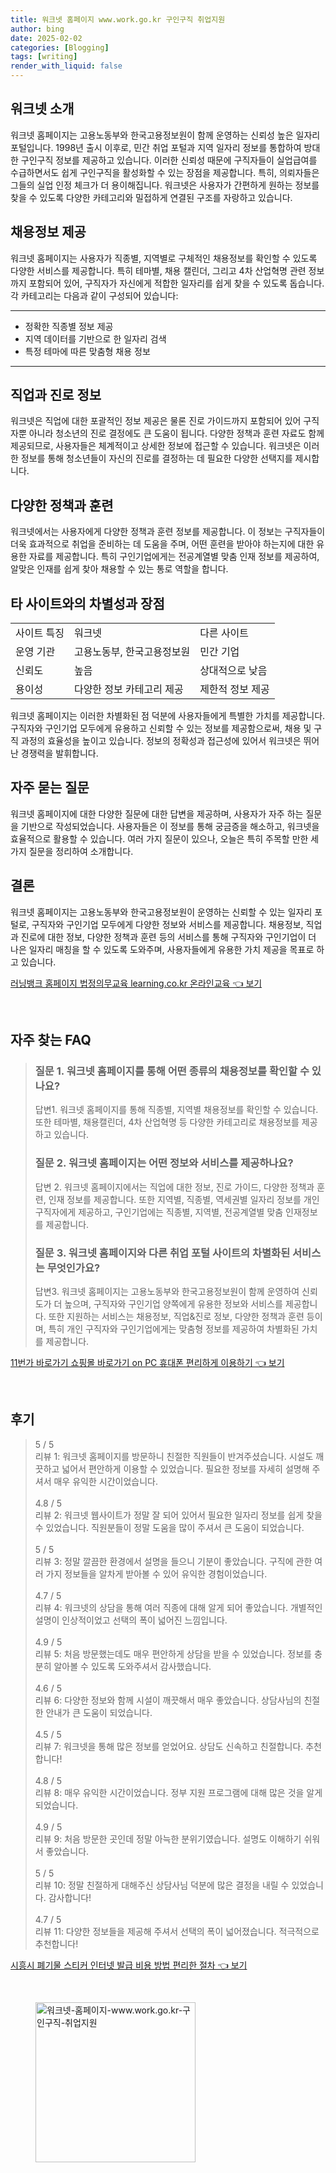 ```yaml
---
title: 워크넷 홈페이지 www.work.go.kr 구인구직 취업지원
author: bing
date: 2025-02-02
categories: [Blogging]
tags: [writing]
render_with_liquid: false
---
```



<h2 id='워크넷_소개'>워크넷 소개</h2>

<p>워크넷 홈페이지는 고용노동부와 한국고용정보원이 함께 운영하는 신뢰성 높은 일자리 포털입니다. 1998년 출시 이후로, 민간 취업 포털과 지역 일자리 정보를 통합하여 방대한 구인구직 정보를 제공하고 있습니다. 이러한 신뢰성 때문에 구직자들이 실업급여를 수급하면서도 쉽게 구인구직을 활성화할 수 있는 장점을 제공합니다. 특히, 의뢰자들은 그들의 실업 인정 체크가 더 용이해집니다. 워크넷은 사용자가 간편하게 원하는 정보를 찾을 수 있도록 다양한 카테고리와 밀접하게 연결된 구조를 자랑하고 있습니다.</p>

<h2 id='채용정보_제공'>채용정보 제공</h2>

<p>워크넷 홈페이지는 사용자가 직종별, 지역별로 구체적인 채용정보를 확인할 수 있도록 다양한 서비스를 제공합니다. 특히 테마별, 채용 캘린더, 그리고 4차 산업혁명 관련 정보까지 포함되어 있어, 구직자가 자신에게 적합한 일자리를 쉽게 찾을 수 있도록 돕습니다. 각 카테고리는 다음과 같이 구성되어 있습니다:</p>

<hr />

<ul>
    <li>정확한 직종별 정보 제공</li>
    <li>지역 데이터를 기반으로 한 일자리 검색</li>
    <li>특정 테마에 따른 맞춤형 채용 정보</li>
</ul>

<hr />

<h2 id='직업과_진로_정보'>직업과 진로 정보</h2>

<p>워크넷은 직업에 대한 포괄적인 정보 제공은 물론 진로 가이드까지 포함되어 있어 구직자뿐 아니라 청소년의 진로 결정에도 큰 도움이 됩니다. 다양한 정책과 훈련 자료도 함께 제공되므로, 사용자들은 체계적이고 상세한 정보에 접근할 수 있습니다. 워크넷은 이러한 정보를 통해 청소년들이 자신의 진로를 결정하는 데 필요한 다양한 선택지를 제시합니다.</p>

<h2 id='정책과_훈련'>다양한 정책과 훈련</h2>

<p>워크넷에서는 사용자에게 다양한 정책과 훈련 정보를 제공합니다. 이 정보는 구직자들이 더욱 효과적으로 취업을 준비하는 데 도움을 주며, 어떤 훈련을 받아야 하는지에 대한 유용한 자료를 제공합니다. 특히 구인기업에게는 전공계열별 맞춤 인재 정보를 제공하여, 알맞은 인재를 쉽게 찾아 채용할 수 있는 통로 역할을 합니다.</p>

<h2 id='차별성과_장점'>타 사이트와의 차별성과 장점</h2>

<table>
    <tr>
        <td>사이트 특징</td>
        <td>워크넷</td>
        <td>다른 사이트</td>
    </tr>
    <tr>
        <td>운영 기관</td>
        <td>고용노동부, 한국고용정보원</td>
        <td>민간 기업</td>
    </tr>
    <tr>
        <td>신뢰도</td>
        <td>높음</td>
        <td>상대적으로 낮음</td>
    </tr>
    <tr>
        <td>용이성</td>
        <td>다양한 정보 카테고리 제공</td>
        <td>제한적 정보 제공</td>
    </tr>
</table>

<p>워크넷 홈페이지는 이러한 차별화된 점 덕분에 사용자들에게 특별한 가치를 제공합니다. 구직자와 구인기업 모두에게 유용하고 신뢰할 수 있는 정보를 제공함으로써, 채용 및 구직 과정의 효율성을 높이고 있습니다. 정보의 정확성과 접근성에 있어서 워크넷은 뛰어난 경쟁력을 발휘합니다.</p>

<h2 id='자주_묻는_질문'>자주 묻는 질문</h2>

<p>워크넷 홈페이지에 대한 다양한 질문에 대한 답변을 제공하며, 사용자가 자주 하는 질문을 기반으로 작성되었습니다. 사용자들은 이 정보를 통해 궁금증을 해소하고, 워크넷을 효율적으로 활용할 수 있습니다. 여러 가지 질문이 있으나, 오늘은 특히 주목할 만한 세 가지 질문을 정리하여 소개합니다.</p>

<h2 id='결론'>결론</h2>

<p>워크넷 홈페이지는 고용노동부와 한국고용정보원이 운영하는 신뢰할 수 있는 일자리 포털로, 구직자와 구인기업 모두에게 다양한 정보와 서비스를 제공합니다. 채용정보, 직업과 진로에 대한 정보, 다양한 정책과 훈련 등의 서비스를 통해 구직자와 구인기업이 더 나은 일자리 매칭을 할 수 있도록 도와주며, 사용자들에게 유용한 가치 제공을 목표로 하고 있습니다.</p>


<p><a class="click-button" title="러닝뱅크 홈페이지 법정의무교육 learning.co.kr 온라인교육" href="https://yellowplanner.github.io/posts/%EB%9F%AC%EB%8B%9D%EB%B1%85%ED%81%AC-%ED%99%88%ED%8E%98%EC%9D%B4%EC%A7%80-%EB%B2%95%EC%A0%95%EC%9D%98%EB%AC%B4%EA%B5%90%EC%9C%A1-learning.co.kr-%EC%98%A8%EB%9D%BC%EC%9D%B8%EA%B5%90%EC%9C%A1/" rel="dofollow">러닝뱅크 홈페이지 법정의무교육 learning.co.kr 온라인교육 👈 보기</a></p><br>
<h2 id='자주_찾는_FAQ'>자주 찾는 FAQ</h2>
<div itemscope="" itemtype="https://schema.org/FAQPage"> 
<blockquote> 
<div itemscope="" itemprop="mainEntity" itemtype="https://schema.org/Question"> 
<h3 itemprop="name">질문 1. 워크넷 홈페이지를 통해 어떤 종류의 채용정보를 확인할 수 있나요?</h3> 
<div itemscope="" itemprop="acceptedAnswer" itemtype="https://schema.org/Answer"> 
<span itemprop="text"> 
<p>답변1. 워크넷 홈페이지를 통해 직종별, 지역별 채용정보를 확인할 수 있습니다. 또한 테마별, 채용캘린더, 4차 산업혁명 등 다양한 카테고리로 채용정보를 제공하고 있습니다.</p> 
</span> 
</div> 
</div> 

<div itemscope="" itemprop="mainEntity" itemtype="https://schema.org/Question"> 
<h3 itemprop="name">질문 2. 워크넷 홈페이지는 어떤 정보와 서비스를 제공하나요?</h3> 
<div itemscope="" itemprop="acceptedAnswer" itemtype="https://schema.org/Answer"> 
<span itemprop="text"> 
<p>답변 2. 워크넷 홈페이지에서는 직업에 대한 정보, 진로 가이드, 다양한 정책과 훈련, 인재 정보를 제공합니다. 또한 지역별, 직종별, 역세권별 일자리 정보를 개인 구직자에게 제공하고, 구인기업에는 직종별, 지역별, 전공계열별 맞춤 인재정보를 제공합니다.</p> 
</span> 
</div> 
</div> 

<div itemscope="" itemprop="mainEntity" itemtype="https://schema.org/Question"> 
<h3 itemprop="name">질문 3. 워크넷 홈페이지와 다른 취업 포털 사이트의 차별화된 서비스는 무엇인가요?</h3> 
<div itemscope="" itemprop="acceptedAnswer" itemtype="https://schema.org/Answer"> 
<span itemprop="text"> 
<p>답변3. 워크넷 홈페이지는 고용노동부와 한국고용정보원이 함께 운영하여 신뢰도가 더 높으며, 구직자와 구인기업 양쪽에게 유용한 정보와 서비스를 제공합니다. 또한 지원하는 서비스는 채용정보, 직업&진로 정보, 다양한 정책과 훈련 등이며, 특히 개인 구직자와 구인기업에게는 맞춤형 정보를 제공하여 차별화된 가치를 제공합니다.</p> 
</span> 
</div> 
</div> 

</blockquote> 
</div>
<p><a class="click-button" title="11번가 바로가기 쇼핑몰 바로가기 on PC 휴대폰 편리하게 이용하기" href="https://yellowplanner.github.io/posts/11%EB%B2%88%EA%B0%80-%EB%B0%94%EB%A1%9C%EA%B0%80%EA%B8%B0-%EC%87%BC%ED%95%91%EB%AA%B0-%EB%B0%94%EB%A1%9C%EA%B0%80%EA%B8%B0-on-PC-%ED%9C%B4%EB%8C%80%ED%8F%B0-%ED%8E%B8%EB%A6%AC%ED%95%98%EA%B2%8C-%EC%9D%B4%EC%9A%A9%ED%95%98%EA%B8%B0/" rel="dofollow">11번가 바로가기 쇼핑몰 바로가기 on PC 휴대폰 편리하게 이용하기 👈 보기</a></p><br>
<h2 id='후기'>후기</h2>
<div itemscope itemtype="https://schema.org/Product">
  <blockquote>
  <div itemprop="review" itemscope itemtype="https://schema.org/Review">
      <div itemprop="reviewRating" itemscope itemtype="https://schema.org/Rating"> <span itemprop="ratingValue">5</span> / <span itemprop="bestRating">5</span> </div>
      <span itemprop="reviewBody">리뷰 1: 워크넷 홈페이지를 방문하니 친절한 직원들이 반겨주셨습니다. 시설도 깨끗하고 넓어서 편안하게 이용할 수 있었습니다. 필요한 정보를 자세히 설명해 주셔서 매우 유익한 시간이었습니다.</span>
  </div>
  <br>
  <div itemprop="review" itemscope itemtype="https://schema.org/Review">
      <div itemprop="reviewRating" itemscope itemtype="https://schema.org/Rating"> <span itemprop="ratingValue">4.8</span> / <span itemprop="bestRating">5</span> </div>
      <span itemprop="reviewBody">리뷰 2: 워크넷 웹사이트가 정말 잘 되어 있어서 필요한 일자리 정보를 쉽게 찾을 수 있었습니다. 직원분들이 정말 도움을 많이 주셔서 큰 도움이 되었습니다.</span>
  </div>
  <br>
  <div itemprop="review" itemscope itemtype="https://schema.org/Review">
      <div itemprop="reviewRating" itemscope itemtype="https://schema.org/Rating"> <span itemprop="ratingValue">5</span> / <span itemprop="bestRating">5</span> </div>
      <span itemprop="reviewBody">리뷰 3: 정말 깔끔한 환경에서 설명을 들으니 기분이 좋았습니다. 구직에 관한 여러 가지 정보들을 알차게 받아볼 수 있어 유익한 경험이었습니다.</span>
  </div>
  <br>
  <div itemprop="review" itemscope itemtype="https://schema.org/Review">
      <div itemprop="reviewRating" itemscope itemtype="https://schema.org/Rating"> <span itemprop="ratingValue">4.7</span> / <span itemprop="bestRating">5</span> </div>
      <span itemprop="reviewBody">리뷰 4: 워크넷의 상담을 통해 여러 직종에 대해 알게 되어 좋았습니다. 개별적인 설명이 인상적이었고 선택의 폭이 넓어진 느낌입니다.</span>
  </div>
  <br>
  <div itemprop="review" itemscope itemtype="https://schema.org/Review">
      <div itemprop="reviewRating" itemscope itemtype="https://schema.org/Rating"> <span itemprop="ratingValue">4.9</span> / <span itemprop="bestRating">5</span> </div>
      <span itemprop="reviewBody">리뷰 5: 처음 방문했는데도 매우 편안하게 상담을 받을 수 있었습니다. 정보를 충분히 알아볼 수 있도록 도와주셔서 감사했습니다.</span>
  </div>
  <br>
  <div itemprop="review" itemscope itemtype="https://schema.org/Review">
      <div itemprop="reviewRating" itemscope itemtype="https://schema.org/Rating"> <span itemprop="ratingValue">4.6</span> / <span itemprop="bestRating">5</span> </div>
      <span itemprop="reviewBody">리뷰 6: 다양한 정보와 함께 시설이 깨끗해서 매우 좋았습니다. 상담사님의 친절한 안내가 큰 도움이 되었습니다.</span>
  </div>
  <br>
  <div itemprop="review" itemscope itemtype="https://schema.org/Review">
      <div itemprop="reviewRating" itemscope itemtype="https://schema.org/Rating"> <span itemprop="ratingValue">4.5</span> / <span itemprop="bestRating">5</span> </div>
      <span itemprop="reviewBody">리뷰 7: 워크넷을 통해 많은 정보를 얻었어요. 상담도 신속하고 친절합니다. 추천합니다!</span>
  </div>
  <br>
  <div itemprop="review" itemscope itemtype="https://schema.org/Review">
      <div itemprop="reviewRating" itemscope itemtype="https://schema.org/Rating"> <span itemprop="ratingValue">4.8</span> / <span itemprop="bestRating">5</span> </div>
      <span itemprop="reviewBody">리뷰 8: 매우 유익한 시간이었습니다. 정부 지원 프로그램에 대해 많은 것을 알게 되었습니다.</span>
  </div>
  <br>
  <div itemprop="review" itemscope itemtype="https://schema.org/Review">
      <div itemprop="reviewRating" itemscope itemtype="https://schema.org/Rating"> <span itemprop="ratingValue">4.9</span> / <span itemprop="bestRating">5</span> </div>
      <span itemprop="reviewBody">리뷰 9: 처음 방문한 곳인데 정말 아늑한 분위기였습니다. 설명도 이해하기 쉬워서 좋았습니다.</span>
  </div>
  <br>
  <div itemprop="review" itemscope itemtype="https://schema.org/Review">
      <div itemprop="reviewRating" itemscope itemtype="https://schema.org/Rating"> <span itemprop="ratingValue">5</span> / <span itemprop="bestRating">5</span> </div>
      <span itemprop="reviewBody">리뷰 10: 정말 친절하게 대해주신 상담사님 덕분에 많은 결정을 내릴 수 있었습니다. 감사합니다!</span>
  </div>
  <br>
  <div itemprop="review" itemscope itemtype="https://schema.org/Review">
      <div itemprop="reviewRating" itemscope itemtype="https://schema.org/Rating"> <span itemprop="ratingValue">4.7</span> / <span itemprop="bestRating">5</span> </div>
      <span itemprop="reviewBody">리뷰 11: 다양한 정보들을 제공해 주셔서 선택의 폭이 넓어졌습니다. 적극적으로 추천합니다!</span>
  </div>
  </blockquote>
</div>
<p><a class="click-button" title="시흥시 폐기물 스티커 인터넷 발급 비용 방법 편리한 절차" href="https://yellowplanner.github.io/posts/%EC%8B%9C%ED%9D%A5%EC%8B%9C-%ED%8F%90%EA%B8%B0%EB%AC%BC-%EC%8A%A4%ED%8B%B0%EC%BB%A4-%EC%9D%B8%ED%84%B0%EB%84%B7-%EB%B0%9C%EA%B8%89-%EB%B9%84%EC%9A%A9-%EB%B0%A9%EB%B2%95-%ED%8E%B8%EB%A6%AC%ED%95%9C-%EC%A0%88%EC%B0%A8/" rel="dofollow">시흥시 폐기물 스티커 인터넷 발급 비용 방법 편리한 절차 👈 보기</a></p><br>
<figure class="image"><img src="https://yellowplanner.github.io/assets/img/thumbnail/워크넷-홈페이지-www.work.go.kr-구인구직-취업지원.webp" alt="워크넷-홈페이지-www.work.go.kr-구인구직-취업지원" width="256" height="256"></figure>
